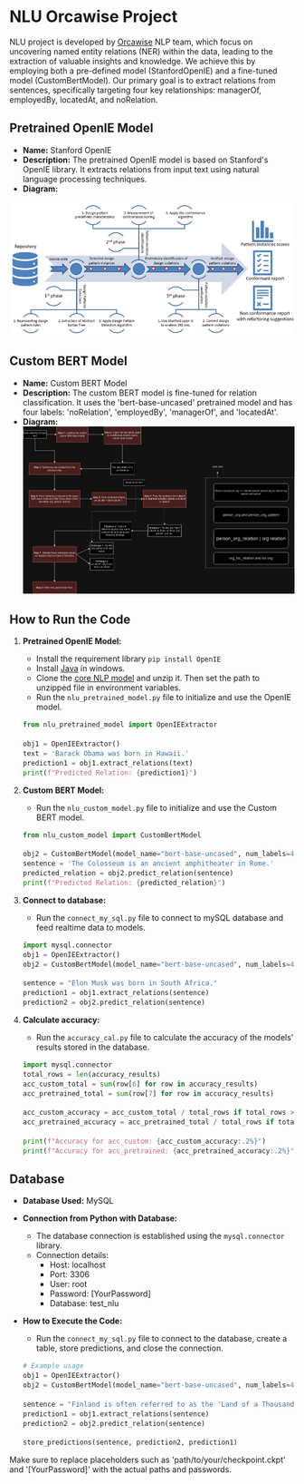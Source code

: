 # NLU Orcawise Project
NLU project is developed by [Orcawise](https://www.orcawise.com/) NLP team, which focus on uncovering named entity relations (NER) within the data, leading to the extraction of valuable insights and knowledge. We achieve this by employing both a pre-defined model (StanfordOpenIE) and a fine-tuned model (CustomBertModel). Our primary goal is to extract relations from sentences, specifically targeting four key relationships: managerOf, employedBy, locatedAt, and noRelation.


##  Pretrained OpenIE Model

- **Name:** Stanford OpenIE
- **Description:** The pretrained OpenIE model is based on Stanford's OpenIE library. It extracts relations from input text using natural language processing techniques.
- **Diagram:**
  
 ![Diagram](Diagram/stanford.png)

##  Custom BERT Model

- **Name:** Custom BERT Model
- **Description:** The custom BERT model is fine-tuned for relation classification. It uses the 'bert-base-uncased' pretrained model and has four labels: 'noRelation', 'employedBy', 'managerOf', and 'locatedAt'.
- **Diagram:**
 ![Diagram](Diagram/Custom_code_diagram.drawio.png)

## How to Run the Code

1. **Pretrained OpenIE Model:**
    - Install the requirement library `pip install OpenIE`
    - Install [Java](http://jdk.javTa.net/archive/) in windows.
    - Clone the [core NLP model](https://nlp.stanford.edu/software/stanford-corenlp-4.2.2.zip) and unzip it. Then set the path to unzipped file in environment variables.
    - Run the `nlu_pretrained_model.py` file to initialize and use the OpenIE model.

    ```python
    from nlu_pretrained_model import OpenIEExtractor

    obj1 = OpenIEExtractor()
    text = 'Barack Obama was born in Hawaii.'
    prediction1 = obj1.extract_relations(text)
    print(f"Predicted Relation: {prediction1}")
    ```

2. **Custom BERT Model:**
    - Run the `nlu_custom_model.py` file to initialize and use the Custom BERT model.

    ```python
    from nlu_custom_model import CustomBertModel

    obj2 = CustomBertModel(model_name="bert-base-uncased", num_labels=4, checkpoint_path='path/to/your/checkpoint.ckpt')
    sentence = 'The Colosseum is an ancient amphitheater in Rome.'
    predicted_relation = obj2.predict_relation(sentence)
    print(f"Predicted Relation: {predicted_relation}")
    ```

3. **Connect to database:**
    - Run the `connect_my_sql.py` file to connect to mySQL database and feed realtime data to models.

    ```python
    import mysql.connector
    obj1 = OpenIEExtractor()
    obj2 = CustomBertModel(model_name="bert-base-uncased", num_labels=4, checkpoint_path='version_0/checkpoints/epoch=1-step=356.ckpt')
    
    sentence = "Elon Musk was born in South Africa." 
    prediction1 = obj1.extract_relations(sentence)
    prediction2 = obj2.predict_relation(sentence)
    ```
4. **Calculate accuracy:**
    - Run the `accuracy_cal.py` file to calculate the accuracy of the models' results stored in the database.

    ```python
    import mysql.connector
    total_rows = len(accuracy_results)
    acc_custom_total = sum(row[6] for row in accuracy_results)
    acc_pretrained_total = sum(row[7] for row in accuracy_results)

    acc_custom_accuracy = acc_custom_total / total_rows if total_rows > 0 else 0
    acc_pretrained_accuracy = acc_pretrained_total / total_rows if total_rows > 0 else 0

    print(f"Accuracy for acc_custom: {acc_custom_accuracy:.2%}")
    print(f"Accuracy for acc_pretrained: {acc_pretrained_accuracy:.2%}")
    ```   

## Database

- **Database Used:** MySQL
- **Connection from Python with Database:**
    - The database connection is established using the `mysql.connector` library.
    - Connection details:
        - Host: localhost
        - Port: 3306
        - User: root
        - Password: [YourPassword]
        - Database: test_nlu
- **How to Execute the Code:**
    - Run the `connect_my_sql.py` file to connect to the database, create a table, store predictions, and close the connection.

    ```python
    # Example usage
    obj1 = OpenIEExtractor()
    obj2 = CustomBertModel(model_name="bert-base-uncased", num_labels=4, checkpoint_path='path/to/your/checkpoint.ckpt')

    sentence = "Finland is often referred to as the 'Land of a Thousand Lakes', but in reality, it has over 188,000 lakes."
    prediction1 = obj1.extract_relations(sentence)
    prediction2 = obj2.predict_relation(sentence)

    store_predictions(sentence, prediction2, prediction1)
    ```

Make sure to replace placeholders such as 'path/to/your/checkpoint.ckpt' and '[YourPassword]' with the actual paths and passwords.


